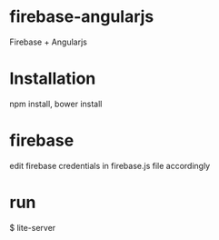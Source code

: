 # firebase-angularjs
Firebase + Angularjs

# Installation
npm install, bower install

# firebase
edit firebase credentials in firebase.js file accordingly

# run
$ lite-server
